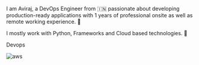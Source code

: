 I am Aviraj, a DevOps Engineer from 🇮🇳   passionate about developing production-ready applications with 1 years of professional onsite as well as remote working experience. 🎯

I mostly work with Python, Frameworks and Cloud based technologies. 🚀

Devops 

![aws](https://github.com/AVI5211/AVI5211/assets/109135150/e56247de-1891-4da1-aa3a-e5bcce4c16a2)

